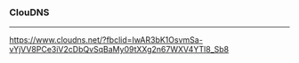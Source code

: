 ### ClouDNS
---
https://www.cloudns.net/?fbclid=IwAR3bK1OsvmSa-vYjVV8PCe3iV2cDbQvSqBaMy09tXXg2n67WXV4YTl8_Sb8

```
```

```
```

```
```


